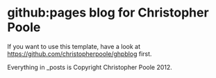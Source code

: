 github:pages blog for Christopher Poole
================================

If you want to use this template, have a look at https://github.com/christopherpoole/ghpblog first.

Everything in \_posts is Copyright Christopher Poole 2012.
